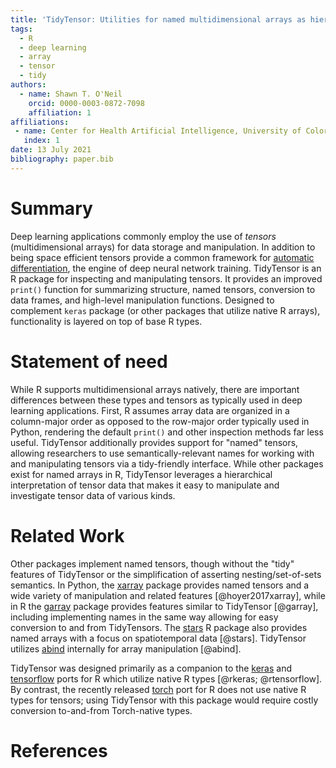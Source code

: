 ```yaml
---
title: 'TidyTensor: Utilities for named multidimensional arrays as hierarchical structures'
tags:
  - R
  - deep learning
  - array
  - tensor
  - tidy
authors:
  - name: Shawn T. O'Neil
    orcid: 0000-0003-0872-7098
    affiliation: 1
affiliations:
 - name: Center for Health Artificial Intelligence, University of Colorado Anschutz Medical Campus
   index: 1
date: 13 July 2021
bibliography: paper.bib
---
```


# Summary

Deep learning applications commonly employ the use of *tensors* (multidimensional arrays) for data storage and manipulation. In addition to being space efficient tensors provide a common framework for [automatic differentiation](https://en.wikipedia.org/wiki/Automatic_differentiation), the engine of deep neural network training. TidyTensor is an R package for inspecting and manipulating tensors. It provides an improved `print()` function for summarizing structure, named tensors, conversion to data frames, and high-level manipulation functions. Designed to complement `keras` package (or other packages that utilize native R arrays), functionality is layered on top of base R types.


# Statement of need

While R supports multidimensional arrays natively, there are important differences between these types and tensors as typically used in deep learning applications. First, R assumes array data are organized in a column-major order as opposed to the row-major order typically used in Python, rendering the default `print()` and other inspection methods far less useful. TidyTensor additionally provides support for "named" tensors, allowing researchers to use semantically-relevant names for working with and manipulating tensors via a tidy-friendly interface. While other packages exist for named arrays in R, TidyTensor leverages a hierarchical interpretation of tensor data that makes it easy to manipulate and investigate tensor data of various kinds. 


# Related Work

Other packages implement named tensors, though without the "tidy" features of TidyTensor or the simplification of asserting nesting/set-of-sets semantics. In Python, the [xarray](http://xarray.pydata.org/en/stable/) package provides named tensors and a wide variety of manipulation and related features [@hoyer2017xarray], while in R the [garray](https://cran.r-project.org/web/packages/garray/garray.pdf) package provides features similar to TidyTensor [@garray], including implementing names in the same way allowing for easy conversion to and from TidyTensors. The [stars](https://r-spatial.github.io/stars/) R package also provides named arrays with a focus on spatiotemporal data [@stars]. TidyTensor utilizes [abind](https://cran.r-project.org/web/packages/abind/index.html) internally for array manipulation [@abind].

TidyTensor was designed primarily as a companion to the [keras](https://keras.rstudio.com/) and [tensorflow](https://tensorflow.rstudio.com/) ports for R which utilize native R types [@rkeras; @rtensorflow]. By contrast, the recently released [torch](https://torch.mlverse.org/) port for R does not use native R types for tensors; using TidyTensor with this package would require costly conversion to-and-from Torch-native types. 


# References
